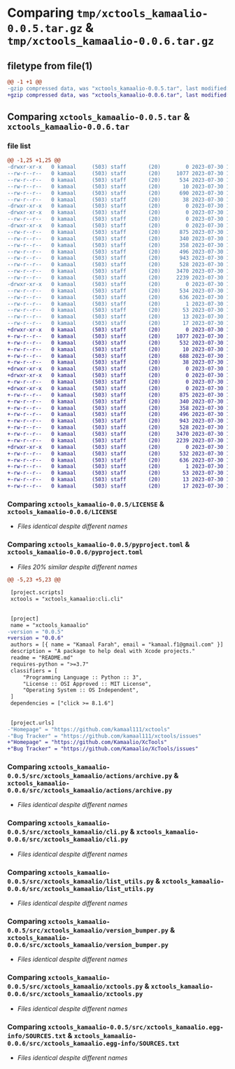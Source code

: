 # Comparing `tmp/xctools_kamaalio-0.0.5.tar.gz` & `tmp/xctools_kamaalio-0.0.6.tar.gz`

## filetype from file(1)

```diff
@@ -1 +1 @@
-gzip compressed data, was "xctools_kamaalio-0.0.5.tar", last modified: Sun Jul 30 18:33:10 2023, max compression
+gzip compressed data, was "xctools_kamaalio-0.0.6.tar", last modified: Sun Jul 30 19:04:52 2023, max compression
```

## Comparing `xctools_kamaalio-0.0.5.tar` & `xctools_kamaalio-0.0.6.tar`

### file list

```diff
@@ -1,25 +1,25 @@
-drwxr-xr-x   0 kamaal     (503) staff       (20)        0 2023-07-30 18:33:10.431031 xctools_kamaalio-0.0.5/
--rw-r--r--   0 kamaal     (503) staff       (20)     1077 2023-07-30 14:55:07.000000 xctools_kamaalio-0.0.5/LICENSE
--rw-r--r--   0 kamaal     (503) staff       (20)      534 2023-07-30 18:33:10.430902 xctools_kamaalio-0.0.5/PKG-INFO
--rw-r--r--   0 kamaal     (503) staff       (20)       10 2023-07-30 14:55:07.000000 xctools_kamaalio-0.0.5/README.md
--rw-r--r--   0 kamaal     (503) staff       (20)      690 2023-07-30 17:09:34.000000 xctools_kamaalio-0.0.5/pyproject.toml
--rw-r--r--   0 kamaal     (503) staff       (20)       38 2023-07-30 18:33:10.431083 xctools_kamaalio-0.0.5/setup.cfg
-drwxr-xr-x   0 kamaal     (503) staff       (20)        0 2023-07-30 18:33:10.427720 xctools_kamaalio-0.0.5/src/
-drwxr-xr-x   0 kamaal     (503) staff       (20)        0 2023-07-30 18:33:10.428779 xctools_kamaalio-0.0.5/src/xctools_kamaalio/
--rw-r--r--   0 kamaal     (503) staff       (20)        0 2023-07-30 14:55:07.000000 xctools_kamaalio-0.0.5/src/xctools_kamaalio/__init__.py
-drwxr-xr-x   0 kamaal     (503) staff       (20)        0 2023-07-30 18:33:10.430670 xctools_kamaalio-0.0.5/src/xctools_kamaalio/actions/
--rw-r--r--   0 kamaal     (503) staff       (20)      875 2023-07-30 18:14:33.000000 xctools_kamaalio-0.0.5/src/xctools_kamaalio/actions/archive.py
--rw-r--r--   0 kamaal     (503) staff       (20)      340 2023-07-30 18:13:27.000000 xctools_kamaalio-0.0.5/src/xctools_kamaalio/actions/bump_version.py
--rw-r--r--   0 kamaal     (503) staff       (20)      358 2023-07-30 18:19:58.000000 xctools_kamaalio-0.0.5/src/xctools_kamaalio/actions/export_archive.py
--rw-r--r--   0 kamaal     (503) staff       (20)      496 2023-07-30 18:15:17.000000 xctools_kamaalio-0.0.5/src/xctools_kamaalio/actions/upload.py
--rw-r--r--   0 kamaal     (503) staff       (20)      943 2023-07-30 18:15:34.000000 xctools_kamaalio-0.0.5/src/xctools_kamaalio/cli.py
--rw-r--r--   0 kamaal     (503) staff       (20)      528 2023-07-30 14:55:07.000000 xctools_kamaalio-0.0.5/src/xctools_kamaalio/list_utils.py
--rw-r--r--   0 kamaal     (503) staff       (20)     3470 2023-07-30 17:00:11.000000 xctools_kamaalio-0.0.5/src/xctools_kamaalio/version_bumper.py
--rw-r--r--   0 kamaal     (503) staff       (20)     2239 2023-07-30 18:25:10.000000 xctools_kamaalio-0.0.5/src/xctools_kamaalio/xctools.py
-drwxr-xr-x   0 kamaal     (503) staff       (20)        0 2023-07-30 18:33:10.429947 xctools_kamaalio-0.0.5/src/xctools_kamaalio.egg-info/
--rw-r--r--   0 kamaal     (503) staff       (20)      534 2023-07-30 18:33:10.000000 xctools_kamaalio-0.0.5/src/xctools_kamaalio.egg-info/PKG-INFO
--rw-r--r--   0 kamaal     (503) staff       (20)      636 2023-07-30 18:33:10.000000 xctools_kamaalio-0.0.5/src/xctools_kamaalio.egg-info/SOURCES.txt
--rw-r--r--   0 kamaal     (503) staff       (20)        1 2023-07-30 18:33:10.000000 xctools_kamaalio-0.0.5/src/xctools_kamaalio.egg-info/dependency_links.txt
--rw-r--r--   0 kamaal     (503) staff       (20)       53 2023-07-30 18:33:10.000000 xctools_kamaalio-0.0.5/src/xctools_kamaalio.egg-info/entry_points.txt
--rw-r--r--   0 kamaal     (503) staff       (20)       13 2023-07-30 18:33:10.000000 xctools_kamaalio-0.0.5/src/xctools_kamaalio.egg-info/requires.txt
--rw-r--r--   0 kamaal     (503) staff       (20)       17 2023-07-30 18:33:10.000000 xctools_kamaalio-0.0.5/src/xctools_kamaalio.egg-info/top_level.txt
+drwxr-xr-x   0 kamaal     (503) staff       (20)        0 2023-07-30 19:04:52.379246 xctools_kamaalio-0.0.6/
+-rw-r--r--   0 kamaal     (503) staff       (20)     1077 2023-07-30 19:02:46.000000 xctools_kamaalio-0.0.6/LICENSE
+-rw-r--r--   0 kamaal     (503) staff       (20)      532 2023-07-30 19:04:52.379135 xctools_kamaalio-0.0.6/PKG-INFO
+-rw-r--r--   0 kamaal     (503) staff       (20)       10 2023-07-30 19:02:46.000000 xctools_kamaalio-0.0.6/README.md
+-rw-r--r--   0 kamaal     (503) staff       (20)      688 2023-07-30 19:04:14.000000 xctools_kamaalio-0.0.6/pyproject.toml
+-rw-r--r--   0 kamaal     (503) staff       (20)       38 2023-07-30 19:04:52.379292 xctools_kamaalio-0.0.6/setup.cfg
+drwxr-xr-x   0 kamaal     (503) staff       (20)        0 2023-07-30 19:04:52.376607 xctools_kamaalio-0.0.6/src/
+drwxr-xr-x   0 kamaal     (503) staff       (20)        0 2023-07-30 19:04:52.377619 xctools_kamaalio-0.0.6/src/xctools_kamaalio/
+-rw-r--r--   0 kamaal     (503) staff       (20)        0 2023-07-30 19:02:46.000000 xctools_kamaalio-0.0.6/src/xctools_kamaalio/__init__.py
+drwxr-xr-x   0 kamaal     (503) staff       (20)        0 2023-07-30 19:04:52.378970 xctools_kamaalio-0.0.6/src/xctools_kamaalio/actions/
+-rw-r--r--   0 kamaal     (503) staff       (20)      875 2023-07-30 19:02:46.000000 xctools_kamaalio-0.0.6/src/xctools_kamaalio/actions/archive.py
+-rw-r--r--   0 kamaal     (503) staff       (20)      340 2023-07-30 19:02:46.000000 xctools_kamaalio-0.0.6/src/xctools_kamaalio/actions/bump_version.py
+-rw-r--r--   0 kamaal     (503) staff       (20)      358 2023-07-30 19:02:46.000000 xctools_kamaalio-0.0.6/src/xctools_kamaalio/actions/export_archive.py
+-rw-r--r--   0 kamaal     (503) staff       (20)      496 2023-07-30 19:02:46.000000 xctools_kamaalio-0.0.6/src/xctools_kamaalio/actions/upload.py
+-rw-r--r--   0 kamaal     (503) staff       (20)      943 2023-07-30 19:02:46.000000 xctools_kamaalio-0.0.6/src/xctools_kamaalio/cli.py
+-rw-r--r--   0 kamaal     (503) staff       (20)      528 2023-07-30 19:02:46.000000 xctools_kamaalio-0.0.6/src/xctools_kamaalio/list_utils.py
+-rw-r--r--   0 kamaal     (503) staff       (20)     3470 2023-07-30 19:02:46.000000 xctools_kamaalio-0.0.6/src/xctools_kamaalio/version_bumper.py
+-rw-r--r--   0 kamaal     (503) staff       (20)     2239 2023-07-30 19:02:46.000000 xctools_kamaalio-0.0.6/src/xctools_kamaalio/xctools.py
+drwxr-xr-x   0 kamaal     (503) staff       (20)        0 2023-07-30 19:04:52.378428 xctools_kamaalio-0.0.6/src/xctools_kamaalio.egg-info/
+-rw-r--r--   0 kamaal     (503) staff       (20)      532 2023-07-30 19:04:52.000000 xctools_kamaalio-0.0.6/src/xctools_kamaalio.egg-info/PKG-INFO
+-rw-r--r--   0 kamaal     (503) staff       (20)      636 2023-07-30 19:04:52.000000 xctools_kamaalio-0.0.6/src/xctools_kamaalio.egg-info/SOURCES.txt
+-rw-r--r--   0 kamaal     (503) staff       (20)        1 2023-07-30 19:04:52.000000 xctools_kamaalio-0.0.6/src/xctools_kamaalio.egg-info/dependency_links.txt
+-rw-r--r--   0 kamaal     (503) staff       (20)       53 2023-07-30 19:04:52.000000 xctools_kamaalio-0.0.6/src/xctools_kamaalio.egg-info/entry_points.txt
+-rw-r--r--   0 kamaal     (503) staff       (20)       13 2023-07-30 19:04:52.000000 xctools_kamaalio-0.0.6/src/xctools_kamaalio.egg-info/requires.txt
+-rw-r--r--   0 kamaal     (503) staff       (20)       17 2023-07-30 19:04:52.000000 xctools_kamaalio-0.0.6/src/xctools_kamaalio.egg-info/top_level.txt
```

### Comparing `xctools_kamaalio-0.0.5/LICENSE` & `xctools_kamaalio-0.0.6/LICENSE`

 * *Files identical despite different names*

### Comparing `xctools_kamaalio-0.0.5/pyproject.toml` & `xctools_kamaalio-0.0.6/pyproject.toml`

 * *Files 20% similar despite different names*

```diff
@@ -5,23 +5,23 @@
 
 [project.scripts]
 xctools = "xctools_kamaalio:cli.cli"
 
 
 [project]
 name = "xctools_kamaalio"
-version = "0.0.5"
+version = "0.0.6"
 authors = [{ name = "Kamaal Farah", email = "kamaal.f1@gmail.com" }]
 description = "A package to help deal with Xcode projects."
 readme = "README.md"
 requires-python = ">=3.7"
 classifiers = [
     "Programming Language :: Python :: 3",
     "License :: OSI Approved :: MIT License",
     "Operating System :: OS Independent",
 ]
 dependencies = ["click >= 8.1.6"]
 
 
 [project.urls]
-"Homepage" = "https://github.com/kamaal111/xctools"
-"Bug Tracker" = "https://github.com/kamaal111/xctools/issues"
+"Homepage" = "https://github.com/Kamaalio/XcTools"
+"Bug Tracker" = "https://github.com/Kamaalio/XcTools/issues"
```

### Comparing `xctools_kamaalio-0.0.5/src/xctools_kamaalio/actions/archive.py` & `xctools_kamaalio-0.0.6/src/xctools_kamaalio/actions/archive.py`

 * *Files identical despite different names*

### Comparing `xctools_kamaalio-0.0.5/src/xctools_kamaalio/cli.py` & `xctools_kamaalio-0.0.6/src/xctools_kamaalio/cli.py`

 * *Files identical despite different names*

### Comparing `xctools_kamaalio-0.0.5/src/xctools_kamaalio/list_utils.py` & `xctools_kamaalio-0.0.6/src/xctools_kamaalio/list_utils.py`

 * *Files identical despite different names*

### Comparing `xctools_kamaalio-0.0.5/src/xctools_kamaalio/version_bumper.py` & `xctools_kamaalio-0.0.6/src/xctools_kamaalio/version_bumper.py`

 * *Files identical despite different names*

### Comparing `xctools_kamaalio-0.0.5/src/xctools_kamaalio/xctools.py` & `xctools_kamaalio-0.0.6/src/xctools_kamaalio/xctools.py`

 * *Files identical despite different names*

### Comparing `xctools_kamaalio-0.0.5/src/xctools_kamaalio.egg-info/SOURCES.txt` & `xctools_kamaalio-0.0.6/src/xctools_kamaalio.egg-info/SOURCES.txt`

 * *Files identical despite different names*

